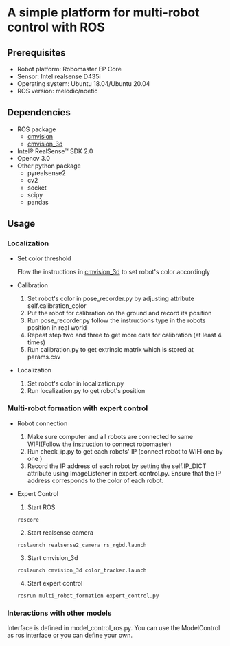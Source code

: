 # A simple platform for multi-robot control with ROS
## Prerequisites
* Robot platform: Robomaster EP Core
* Sensor: Intel realsense D435i
* Operating system: Ubuntu 18.04/Ubuntu 20.04
* ROS version: melodic/noetic 
## Dependencies
* ROS package
  * [cmvision](http://wiki.ros.org/cmvision)
  * [cmvision_3d](http://wiki.ros.org/cmvision_3d)
* Intel® RealSense™ SDK 2.0 
* Opencv 3.0
* Other python package
  * pyrealsense2
  * cv2
  * socket
  * scipy
  * pandas
## Usage

### Localization
* Set color threshold
 
  Flow the instructions in [cmvision_3d](http://wiki.ros.org/cmvision_3d) to set robot's color accordingly
* Calibration
  1. Set robot's color in pose_recorder.py by adjusting attribute self.calibration_color
  2. Put the robot for calibration on the ground and record its position
  3. Run pose_recorder.py follow the instructions type in the robots position in real world
  4. Repeat step two and three to get more data for calibration (at least 4 times)
  5. Run calibration.py to get extrinsic matrix which is stored at params.csv
* Localization
  1. Set robot's color in localization.py
  2. Run localization.py to get robot's position
### Multi-robot formation with expert control
* Robot connection
  1. Make sure computer and all robots are connected to same WIFI(Follow the [instruction](https://robomaster-dev.readthedocs.io/en/latest/) to connect robomaster)
  2. Run check_ip.py to get each robots' IP (connect robot to WIFI one by one )
  3. Record the IP address of each robot by setting the self.IP_DICT attribute using ImageListener in expert_control.py. Ensure that the IP address corresponds to the color of each robot.
* Expert Control
  1. Start ROS
  
  `roscore`
  
  2. Start realsense camera
  
  `roslaunch realsense2_camera rs_rgbd.launch `
  
  3. Start cmvision_3d
  
  `roslaunch cmvision_3d color_tracker.launch `
  
  4. Start expert control 
  
  `rosrun multi_robot_formation expert_control.py `
  
### Interactions with other models
    
  Interface is defined in model_control_ros.py. You can use the ModelControl as ros interface or you can define your own.

